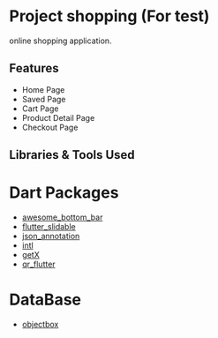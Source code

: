 # Project shopping (For test)

online shopping application.

## Features
- Home Page
- Saved Page
- Cart Page
- Product Detail Page
- Checkout Page

## Libraries & Tools Used
# Dart Packages
- [awesome_bottom_bar](https://pub.dev/packages/awesome_bottom_bar)
- [flutter_slidable](https://pub.dev/packages/flutter_slidable)
- [json_annotation](https://pub.dev/packages/json_annotation)
- [intl](https://pub.dev/packages/intl)
- [getX](https://pub.dev/packages/get)
- [qr_flutter](https://pub.dev/packages/qr_flutter)

# DataBase
- [objectbox](https://pub.dev/packages/objectbox)

